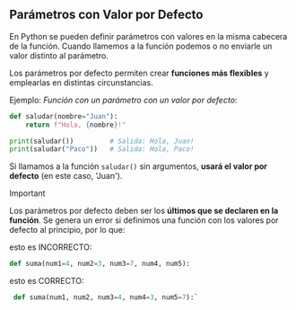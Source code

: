 ## Parámetros con Valor por Defecto

En Python se pueden definir parámetros con valores en la misma cabecera de la función. Cuando llamemos a la función podemos o no enviarle un valor distinto al parámetro.

Los parámetros por defecto permiten crear **funciones más flexibles** y emplearlas en distintas circunstancias.

Ejemplo: *Función con un parámetro con un valor por defecto*:
```python
def saludar(nombre="Juan"):
    return f"Hola, {nombre}!"

print(saludar())         # Salida: Hola, Juan!
print(saludar("Paco"))   # Salida: Hola, Paco!
```

Si llamamos a la función `saludar()` sin argumentos, **usará el valor por defecto** (en este caso, 'Juan').

> [!IMPORTANT]  
> Los parámetros por defecto deben ser los **últimos que se declaren en la función**. Se genera un error si definimos una función con los valores por defecto al principio, por lo que:
>
> esto es INCORRECTO:
> ```python
> def suma(num1=4, num2=3, num3=7, num4, num5):
> ```
>
> esto es CORRECTO:
> ```python
>  def suma(num1, num2, num3=4, num4=3, num5=7):`
> ```